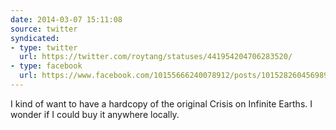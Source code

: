 ```yaml
---
date: 2014-03-07 15:11:08
source: twitter
syndicated:
- type: twitter
  url: https://twitter.com/roytang/statuses/441954204706283520/
- type: facebook
  url: https://www.facebook.com/10155666240078912/posts/10152826045698912
---
```


I kind of want to have a hardcopy of the original Crisis on Infinite Earths. I wonder if I could buy it anywhere locally.